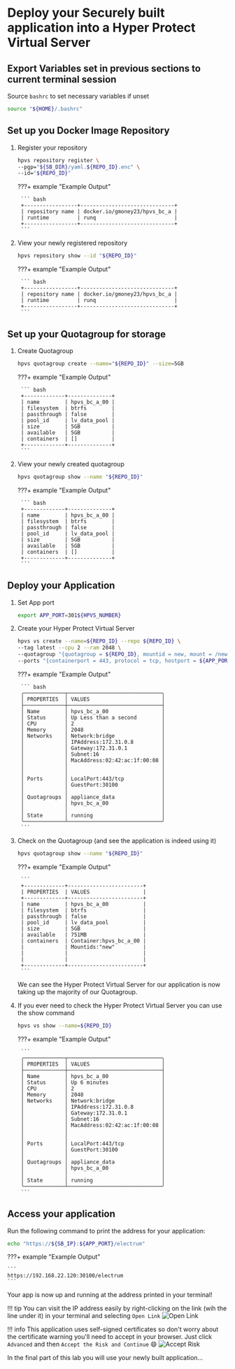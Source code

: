 # Deploy your Securely built application into a Hyper Protect Virtual Server

## Export Variables set in previous sections to current terminal session

Source `bashrc` to set necessary variables if unset

``` bash
source "${HOME}/.bashrc"
```

## Set up you Docker Image Repository

1. Register your repository

    ``` bash
    hpvs repository register \
    --pgp="${SB_DIR}/yaml.${REPO_ID}.enc" \
    --id="${REPO_ID}"
    ```

    ???+ example "Example Output"

        ``` bash
        +-----------------+------------------------------+
        | repository name | docker.io/gmoney23/hpvs_bc_a |
        | runtime         | runq                         |
        +-----------------+------------------------------+
        ```

2. View your newly registered repository

    ``` bash
    hpvs repository show --id "${REPO_ID}"
    ```

    ???+ example "Example Output"

        ``` bash
        +-----------------+------------------------------+
        | repository name | docker.io/gmoney23/hpvs_bc_a |
        | runtime         | runq                         |
        +-----------------+------------------------------+
        ```

##  Set up your Quotagroup for storage

1. Create Quotagroup

    ``` bash
    hpvs quotagroup create --name="${REPO_ID}" --size=5GB
    ```

    ???+ example "Example Output"

        ``` bash
        +-------------+--------------+
        | name        | hpvs_bc_a_00 |
        | filesystem  | btrfs        |
        | passthrough | false        |
        | pool_id     | lv_data_pool |
        | size        | 5GB          |
        | available   | 5GB          |
        | containers  | []           |
        +-------------+--------------+
        ```

2. View your newly created quotagroup

    ``` bash
    hpvs quotagroup show --name "${REPO_ID}"
    ```

    ???+ example "Example Output"

        ``` bash
        +-------------+--------------+
        | name        | hpvs_bc_a_00 |
        | filesystem  | btrfs        |
        | passthrough | false        |
        | pool_id     | lv_data_pool |
        | size        | 5GB          |
        | available   | 5GB          |
        | containers  | []           |
        +-------------+--------------+
        ```

## Deploy your Application

1. Set App port

    ``` bash
    export APP_PORT=301${HPVS_NUMBER}
    ```

2. Create your Hyper Protect Virtual Server

    ``` bash
    hpvs vs create --name=${REPO_ID} --repo ${REPO_ID} \
    --tag latest --cpu 2 --ram 2048 \
    --quotagroup "{quotagroup = ${REPO_ID}, mountid = new, mount = /newroot, filesystem = btrfs, size = 4GB}" \
    --ports "{containerport = 443, protocol = tcp, hostport = ${APP_PORT}}"
    ```

    ???+ example "Example Output"

        ``` bash
        ╭─────────────┬──────────────────────────────╮
        │ PROPERTIES  │ VALUES                       │
        ├─────────────┼──────────────────────────────┤
        │ Name        │ hpvs_bc_a_00                 │
        │ Status      │ Up Less than a second        │
        │ CPU         │ 2                            │
        │ Memory      │ 2048                         │
        │ Networks    │ Network:bridge               │
        │             │ IPAddress:172.31.0.8         │
        │             │ Gateway:172.31.0.1           │
        │             │ Subnet:16                    │
        │             │ MacAddress:02:42:ac:1f:00:08 │
        │             │                              │
        │             │                              │
        │ Ports       │ LocalPort:443/tcp            │
        │             │ GuestPort:30100              │
        │             │                              │
        │ Quotagroups │ appliance_data               │
        │             │ hpvs_bc_a_00                 │
        │             │                              │
        │ State       │ running                      │
        ╰─────────────┴──────────────────────────────╯
        ```

3. Check on the Quotagroup (and see the application is indeed using it)

    ``` bash
    hpvs quotagroup show --name "${REPO_ID}"
    ```

    ???+ example "Example Output"

        ```
        +-------------+------------------------+
        | PROPERTIES  | VALUES                 |
        +-------------+------------------------+
        | name        | hpvs_bc_a_00           |
        | filesystem  | btrfs                  |
        | passthrough | false                  |
        | pool_id     | lv_data_pool           |
        | size        | 5GB                    |
        | available   | 751MB                  |
        | containers  | Container:hpvs_bc_a_00 |
        |             | Mountids:"new"         |
        |             |                        |
        |             |                        |
        +-------------+------------------------+
        ```
    
    We can see the Hyper Protect Virtual Server for our application is now taking up the majority of our Quotagroup.

4. If you ever need to check the Hyper Protect Virtual Server you can use the show command

    ``` bash
    hpvs vs show --name=${REPO_ID}
    ```

    ???+ example "Example Output"

        ```
        ╭─────────────┬──────────────────────────────╮
        │ PROPERTIES  │ VALUES                       │
        ├─────────────┼──────────────────────────────┤
        │ Name        │ hpvs_bc_a_00                 │
        │ Status      │ Up 6 minutes                 │
        │ CPU         │ 2                            │
        │ Memory      │ 2048                         │
        │ Networks    │ Network:bridge               │
        │             │ IPAddress:172.31.0.8         │
        │             │ Gateway:172.31.0.1           │
        │             │ Subnet:16                    │
        │             │ MacAddress:02:42:ac:1f:00:08 │
        │             │                              │
        │             │                              │
        │ Ports       │ LocalPort:443/tcp            │
        │             │ GuestPort:30100              │
        │             │                              │
        │ Quotagroups │ appliance_data               │
        │             │ hpvs_bc_a_00                 │
        │             │                              │
        │ State       │ running                      │
        ╰─────────────┴──────────────────────────────╯
        ```

## Access your application

Run the following command to print the address for your application:

``` bash
echo "https://${SB_IP}:${APP_PORT}/electrum"
```

???+ example "Example Output"

    ```
    https://192.168.22.120:30100/electrum
    ```

Your app is now up and running at the address printed in your terminal! 

!!! tip
    You can visit the IP address easily by right-clicking on the link (wih the line under it) in your terminal and selecting `Open Link`
    ![Open Link](Bitcoin_Wallet_Images/Open_Link.png)

!!! info
    This application uses self-signed certificates so don't worry about the certificate warning you'll need to accept in your browser. Just click `Advanced` and then `Accept the Risk and Continue` :smile:
    ![Accept Risk](Bitcoin_Wallet_Images/Accept_SelfSigned_Cert.png)

In the final part of this lab you will use your newly built application...
